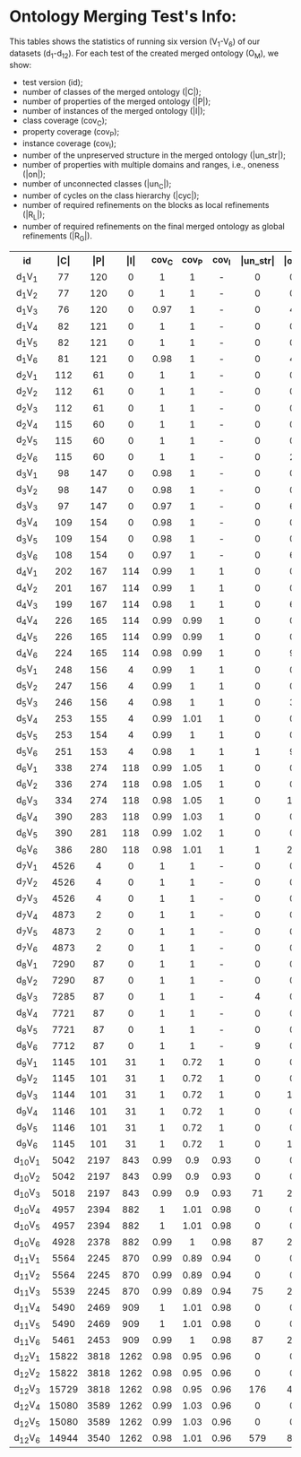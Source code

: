 # Ontology Merging Test's Info:

This tables shows the statistics of running six version (V<sub>1</sub>-V<sub>6</sub>) of our datasets (d<sub>1</sub>-d<sub>12</sub>). For each test of the created merged ontology (O<sub>M</sub>), we show: 
* test version (id); 
* number of classes of the merged ontology (|C|); 
* number of properties of the merged ontology (|P|); 
* number of instances of the merged ontology (|I|); 
* class coverage (cov<sub>C</sub>); 
* property coverage (cov<sub>P</sub>); 
* instance coverage (cov<sub>I</sub>); 
* number of the unpreserved structure in the merged ontology (|un_str|); 
* number of properties with multiple domains and ranges, i.e., oneness (|on|); 
* number of unconnected classes (|un<sub>C</sub>|); 
* number of cycles on the class hierarchy (|cyc|); 
* number of required refinements on the blocks as local refinements (|R<sub>L</sub>|); 
* number of required refinements on the final merged ontology as global refinements  (|R<sub>G</sub>|).


<table align="center">
    <tr align="center">
    <th>id</th>
    <th>|C|</th>
    <th>|P|</th>
    <th>|I|</th>
    <th>cov<sub>C</sub></th>
    <th>cov<sub>P</sub></th>
    <th>cov<sub>I</sub></th>
    <th>|un_str|</th>
    <th>|on|</th>
    <th>|un<sub>C</sub>|</th>
    <th>|cyc|</th>
    <th>R<sub>L</sub></th>
    <th>R<sub>G</sub></th>
  </tr>
      <tr align="center">
    <td align="center">d<sub>1</sub>V<sub>1</sub></td>
    <td align="center">77</td>
    <td align="center">120</td>
    <td align="center">0</td>
    <td align="center">1</td>
    <td align="center">1</td>
    <td align="center">-</td>
    <td align="center">0</td>
    <td align="center">0</td>
    <td align="center">0</td>
    <td align="center">0</td>
    <td align="center">14</td>
    <td align="center">8</td>
  </tr>
  <tr align="center">
    <td align="center">d<sub>1</sub>V<sub>2</sub></td>
    <td align="center">77</td>
    <td align="center">120</td>
    <td align="center">0</td>
    <td align="center">1</td>
    <td align="center">1</td>
    <td align="center">-</td>
    <td align="center">0</td>
    <td align="center">0</td>
    <td align="center">0</td>
    <td align="center">0</td>
    <td align="center">-</td>
    <td align="center">12</td>
  </tr>
  <tr align="center">
    <td align="center">d<sub>1</sub>V<sub>3</sub></td>
    <td align="center">76</td>
    <td align="center">120</td>
    <td align="center">0</td>
    <td align="center">0.97</td>
    <td align="center">1</td>
    <td align="center">-</td>
    <td align="center">0</td>
    <td align="center">4</td>
    <td align="center">6</td>
    <td align="center">1</td>
    <td align="center">-</td>
    <td align="center">0</td>
  </tr>
  <tr align="center">
    <td align="center">d<sub>1</sub>V<sub>4</sub></td>
    <td align="center">82</td>
    <td align="center">121</td>
    <td align="center">0</td>
    <td align="center">1</td>
    <td align="center">1</td>
    <td align="center">-</td>
    <td align="center">0</td>
    <td align="center">0</td>
    <td align="center">0</td>
    <td align="center">0</td>
    <td align="center">8</td>
    <td align="center">12</td>
  </tr>
  <tr align="center">
    <td align="center">d<sub>1</sub>V<sub>5</sub></td>
    <td align="center">82</td>
    <td align="center">121</td>
    <td align="center">0</td>
    <td align="center">1</td>
    <td align="center">1</td>
    <td align="center">-</td>
    <td align="center">0</td>
    <td align="center">0</td>
    <td align="center">0</td>
    <td align="center">0</td>
    <td align="center">-</td>
    <td align="center">13</td>
  </tr>
  <tr align="center">
    <td align="center">d<sub>1</sub>V<sub>6</sub></td>
    <td align="center">81</td>
    <td align="center">121</td>
    <td align="center">0</td>
    <td align="center">0.98</td>
    <td align="center">1</td>
    <td align="center">-</td>
    <td align="center">0</td>
    <td align="center">4</td>
    <td align="center">8</td>
    <td align="center">0</td>
    <td align="center">-</td>
    <td align="center">0</td>
  </tr>
  <tr align="center">
    <td align="center">d<sub>2</sub>V<sub>1</sub></td>
    <td align="center">112</td>
    <td align="center">61</td>
    <td align="center">0</td>
    <td align="center">1</td>
    <td align="center">1</td>
    <td align="center">-</td>
    <td align="center">0</td>
    <td align="center">0</td>
    <td align="center">0</td>
    <td align="center">0</td>
    <td align="center">17</td>
    <td align="center">1</td>
  </tr>
  <tr align="center">
    <td align="center">d<sub>2</sub>V<sub>2</sub></td>
    <td align="center">112</td>
    <td align="center">61</td>
    <td align="center">0</td>
    <td align="center">1</td>
    <td align="center">1</td>
    <td align="center">-</td>
    <td align="center">0</td>
    <td align="center">0</td>
    <td align="center">0</td>
    <td align="center">0</td>
    <td align="center">-</td>
    <td align="center">1</td>
  </tr>
  <tr align="center">
    <td align="center">d<sub>2</sub>V<sub>3</sub></td>
    <td align="center">112</td>
    <td align="center">61</td>
    <td align="center">0</td>
    <td align="center">1</td>
    <td align="center">1</td>
    <td align="center">-</td>
    <td align="center">0</td>
    <td align="center">0</td>
    <td align="center">1</td>
    <td align="center">0</td>
    <td align="center">-</td>
    <td align="center">0</td>
  </tr>
  <tr align="center">
    <td align="center">d<sub>2</sub>V<sub>4</sub></td>
    <td align="center">115</td>
    <td align="center">60</td>
    <td align="center">0</td>
    <td align="center">1</td>
    <td align="center">1</td>
    <td align="center">-</td>
    <td align="center">0</td>
    <td align="center">0</td>
    <td align="center">0</td>
    <td align="center">0</td>
    <td align="center">18</td>
    <td align="center">3</td>
  </tr>
  <tr align="center">
    <td align="center">d<sub>2</sub>V<sub>5</sub></td>
    <td align="center">115</td>
    <td align="center">60</td>
    <td align="center">0</td>
    <td align="center">1</td>
    <td align="center">1</td>
    <td align="center">-</td>
    <td align="center">0</td>
    <td align="center">0</td>
    <td align="center">0</td>
    <td align="center">0</td>
    <td align="center">-</td>
    <td align="center">4</td>
  </tr>
  <tr align="center">
    <td align="center">d<sub>2</sub>V<sub>6</sub></td>
    <td align="center">115</td>
    <td align="center">60</td>
    <td align="center">0</td>
    <td align="center">1</td>
    <td align="center">1</td>
    <td align="center">-</td>
    <td align="center">0</td>
    <td align="center">2</td>
    <td align="center">2</td>
    <td align="center">0</td>
    <td align="center">-</td>
    <td align="center">0</td>
  </tr>
  <tr align="center">
    <td align="center">d<sub>3</sub>V<sub>1</sub></td>
    <td align="center">98</td>
    <td align="center">147</td>
    <td align="center">0</td>
    <td align="center">0.98</td>
    <td align="center">1</td>
    <td align="center">-</td>
    <td align="center">0</td>
    <td align="center">0</td>
    <td align="center">0</td>
    <td align="center">0</td>
    <td align="center">21</td>
    <td align="center">11</td>
  </tr>
  <tr align="center">
    <td align="center">d<sub>3</sub>V<sub>2</sub></td>
    <td align="center">98</td>
    <td align="center">147</td>
    <td align="center">0</td>
    <td align="center">0.98</td>
    <td align="center">1</td>
    <td align="center">-</td>
    <td align="center">0</td>
    <td align="center">0</td>
    <td align="center">0</td>
    <td align="center">0</td>
    <td align="center">-</td>
    <td align="center">16</td>
  </tr>
  <tr align="center">
    <td align="center">d<sub>3</sub>V<sub>3</sub></td>
    <td align="center">97</td>
    <td align="center">147</td>
    <td align="center">0</td>
    <td align="center">0.97</td>
    <td align="center">1</td>
    <td align="center">-</td>
    <td align="center">0</td>
    <td align="center">6</td>
    <td align="center">7</td>
    <td align="center">1</td>
    <td align="center">-</td>
    <td align="center">0</td>
  </tr>
  <tr align="center">
    <td align="center">d<sub>3</sub>V<sub>4</sub></td>
    <td align="center">109</td>
    <td align="center">154</td>
    <td align="center">0</td>
    <td align="center">0.98</td>
    <td align="center">1</td>
    <td align="center">-</td>
    <td align="center">0</td>
    <td align="center">0</td>
    <td align="center">0</td>
    <td align="center">0</td>
    <td align="center">14</td>
    <td align="center">15</td>
  </tr>
  <tr align="center">
    <td align="center">d<sub>3</sub>V<sub>5</sub></td>
    <td align="center">109</td>
    <td align="center">154</td>
    <td align="center">0</td>
    <td align="center">0.98</td>
    <td align="center">1</td>
    <td align="center">-</td>
    <td align="center">0</td>
    <td align="center">0</td>
    <td align="center">0</td>
    <td align="center">0</td>
    <td align="center">-</td>
    <td align="center">17</td>
  </tr>
  <tr align="center">
    <td align="center">d<sub>3</sub>V<sub>6</sub></td>
    <td align="center">108</td>
    <td align="center">154</td>
    <td align="center">0</td>
    <td align="center">0.97</td>
    <td align="center">1</td>
    <td align="center">-</td>
    <td align="center">0</td>
    <td align="center">6</td>
    <td align="center">9</td>
    <td align="center">0</td>
    <td align="center">-</td>
    <td align="center">0</td>
  </tr>
  <tr align="center">
    <td align="center">d<sub>4</sub>V<sub>1</sub></td>
    <td align="center">202</td>
    <td align="center">167</td>
    <td align="center">114</td>
    <td align="center">0.99</td>
    <td align="center">1</td>
    <td align="center">1</td>
    <td align="center">0</td>
    <td align="center">0</td>
    <td align="center">0</td>
    <td align="center">0</td>
    <td align="center">30</td>
    <td align="center">12</td>
  </tr>
  <tr align="center">
    <td align="center">d<sub>4</sub>V<sub>2</sub></td>
    <td align="center">201</td>
    <td align="center">167</td>
    <td align="center">114</td>
    <td align="center">0.99</td>
    <td align="center">1</td>
    <td align="center">1</td>
    <td align="center">0</td>
    <td align="center">0</td>
    <td align="center">0</td>
    <td align="center">0</td>
    <td align="center">-</td>
    <td align="center">18</td>
  </tr>
  <tr align="center">
    <td align="center">d<sub>4</sub>V<sub>3</sub></td>
    <td align="center">199</td>
    <td align="center">167</td>
    <td align="center">114</td>
    <td align="center">0.98</td>
    <td align="center">1</td>
    <td align="center">1</td>
    <td align="center">0</td>
    <td align="center">6</td>
    <td align="center">8</td>
    <td align="center">1</td>
    <td align="center">-</td>
    <td align="center">0</td>
  </tr>
  <tr align="center">
    <td align="center">d<sub>4</sub>V<sub>4</sub></td>
    <td align="center">226</td>
    <td align="center">165</td>
    <td align="center">114</td>
    <td align="center">0.99</td>
    <td align="center">0.99</td>
    <td align="center">1</td>
    <td align="center">0</td>
    <td align="center">0</td>
    <td align="center">0</td>
    <td align="center">0</td>
    <td align="center">26</td>
    <td align="center">18</td>
  </tr>
  <tr align="center">
    <td align="center">d<sub>4</sub>V<sub>5</sub></td>
    <td align="center">226</td>
    <td align="center">165</td>
    <td align="center">114</td>
    <td align="center">0.99</td>
    <td align="center">0.99</td>
    <td align="center">1</td>
    <td align="center">0</td>
    <td align="center">0</td>
    <td align="center">0</td>
    <td align="center">0</td>
    <td align="center">-</td>
    <td align="center">21</td>
  </tr>
  <tr align="center">
    <td align="center">d<sub>4</sub>V<sub>6</sub></td>
    <td align="center">224</td>
    <td align="center">165</td>
    <td align="center">114</td>
    <td align="center">0.98</td>
    <td align="center">0.99</td>
    <td align="center">1</td>
    <td align="center">0</td>
    <td align="center">9</td>
    <td align="center">9</td>
    <td align="center">0</td>
    <td align="center">-</td>
    <td align="center">0</td>
  </tr>
  <tr align="center">
    <td align="center">d<sub>5</sub>V<sub>1</sub></td>
    <td align="center">248</td>
    <td align="center">156</td>
    <td align="center">4</td>
    <td align="center">0.99</td>
    <td align="center">1</td>
    <td align="center">1</td>
    <td align="center">0</td>
    <td align="center">0</td>
    <td align="center">0</td>
    <td align="center">0</td>
    <td align="center">61</td>
    <td align="center">7</td>
  </tr>
  <tr align="center">
    <td align="center">d<sub>5</sub>V<sub>2</sub></td>
    <td align="center">247</td>
    <td align="center">156</td>
    <td align="center">4</td>
    <td align="center">0.99</td>
    <td align="center">1</td>
    <td align="center">1</td>
    <td align="center">0</td>
    <td align="center">0</td>
    <td align="center">0</td>
    <td align="center">0</td>
    <td align="center">-</td>
    <td align="center">9</td>
  </tr>
  <tr align="center">
    <td align="center">d<sub>5</sub>V<sub>3</sub></td>
    <td align="center">246</td>
    <td align="center">156</td>
    <td align="center">4</td>
    <td align="center">0.98</td>
    <td align="center">1</td>
    <td align="center">1</td>
    <td align="center">0</td>
    <td align="center">3</td>
    <td align="center">5</td>
    <td align="center">0</td>
    <td align="center">-</td>
    <td align="center">0</td>
  </tr>
  <tr align="center">
    <td align="center">d<sub>5</sub>V<sub>4</sub></td>
    <td align="center">253</td>
    <td align="center">155</td>
    <td align="center">4</td>
    <td align="center">0.99</td>
    <td align="center">1.01</td>
    <td align="center">1</td>
    <td align="center">0</td>
    <td align="center">0</td>
    <td align="center">0</td>
    <td align="center">0</td>
    <td align="center">64</td>
    <td align="center">13</td>
  </tr>
  <tr align="center">
    <td align="center">d<sub>5</sub>V<sub>5</sub></td>
    <td align="center">253</td>
    <td align="center">154</td>
    <td align="center">4</td>
    <td align="center">0.99</td>
    <td align="center">1</td>
    <td align="center">1</td>
    <td align="center">0</td>
    <td align="center">0</td>
    <td align="center">0</td>
    <td align="center">0</td>
    <td align="center">-</td>
    <td align="center">17</td>
  </tr>
  <tr align="center">
    <td align="center">d<sub>5</sub>V<sub>6</sub></td>
    <td align="center">251</td>
    <td align="center">153</td>
    <td align="center">4</td>
    <td align="center">0.98</td>
    <td align="center">1</td>
    <td align="center">1</td>
    <td align="center">1</td>
    <td align="center">9</td>
    <td align="center">5</td>
    <td align="center">0</td>
    <td align="center">-</td>
    <td align="center">0</td>
  </tr>
  <tr align="center">
    <td align="center">d<sub>6</sub>V<sub>1</sub></td>
    <td align="center">338</td>
    <td align="center">274</td>
    <td align="center">118</td>
    <td align="center">0.99</td>
    <td align="center">1.05</td>
    <td align="center">1</td>
    <td align="center">0</td>
    <td align="center">0</td>
    <td align="center">0</td>
    <td align="center">0</td>
    <td align="center">71</td>
    <td align="center">21</td>
  </tr>
  <tr align="center">
    <td align="center">d<sub>6</sub>V<sub>2</sub></td>
    <td align="center">336</td>
    <td align="center">274</td>
    <td align="center">118</td>
    <td align="center">0.98</td>
    <td align="center">1.05</td>
    <td align="center">1</td>
    <td align="center">0</td>
    <td align="center">0</td>
    <td align="center">0</td>
    <td align="center">0</td>
    <td align="center">-</td>
    <td align="center">29</td>
  </tr>
  <tr align="center">
    <td align="center">d<sub>6</sub>V<sub>3</sub></td>
    <td align="center">334</td>
    <td align="center">274</td>
    <td align="center">118</td>
    <td align="center">0.98</td>
    <td align="center">1.05</td>
    <td align="center">1</td>
    <td align="center">0</td>
    <td align="center">14</td>
    <td align="center">8</td>
    <td align="center">4</td>
    <td align="center">-</td>
    <td align="center">0</td>
  </tr>
  <tr align="center">
    <td align="center">d<sub>6</sub>V<sub>4</sub></td>
    <td align="center">390</td>
    <td align="center">283</td>
    <td align="center">118</td>
    <td align="center">0.99</td>
    <td align="center">1.03</td>
    <td align="center">1</td>
    <td align="center">0</td>
    <td align="center">0</td>
    <td align="center">0</td>
    <td align="center">0</td>
    <td align="center">96</td>
    <td align="center">34</td>
  </tr>
  <tr align="center">
    <td align="center">d<sub>6</sub>V<sub>5</sub></td>
    <td align="center">390</td>
    <td align="center">281</td>
    <td align="center">118</td>
    <td align="center">0.99</td>
    <td align="center">1.02</td>
    <td align="center">1</td>
    <td align="center">0</td>
    <td align="center">0</td>
    <td align="center">0</td>
    <td align="center">0</td>
    <td align="center">-</td>
    <td align="center">41</td>
  </tr>
  <tr align="center">
    <td align="center">d<sub>6</sub>V<sub>6</sub></td>
    <td align="center">386</td>
    <td align="center">280</td>
    <td align="center">118</td>
    <td align="center">0.98</td>
    <td align="center">1.01</td>
    <td align="center">1</td>
    <td align="center">1</td>
    <td align="center">24</td>
    <td align="center">11</td>
    <td align="center">0</td>
    <td align="center">-</td>
    <td align="center">0</td>
  </tr>
  <tr align="center">
    <td align="center">d<sub>7</sub>V<sub>1</sub></td>
    <td align="center">4526</td>
    <td align="center">4</td>
    <td align="center">0</td>
    <td align="center">1</td>
    <td align="center">1</td>
    <td align="center">-</td>
    <td align="center">0</td>
    <td align="center">0</td>
    <td align="center">0</td>
    <td align="center">0</td>
    <td align="center">-</td>
    <td align="center">9</td>
  </tr>
  <tr align="center">
    <td align="center">d<sub>7</sub>V<sub>2</sub></td>
    <td align="center">4526</td>
    <td align="center">4</td>
    <td align="center">0</td>
    <td align="center">1</td>
    <td align="center">1</td>
    <td align="center">-</td>
    <td align="center">0</td>
    <td align="center">0</td>
    <td align="center">0</td>
    <td align="center">0</td>
    <td align="center">-</td>
    <td align="center">9</td>
  </tr>
  <tr align="center">
    <td align="center">d<sub>7</sub>V<sub>3</sub></td>
    <td align="center">4526</td>
    <td align="center">4</td>
    <td align="center">0</td>
    <td align="center">1</td>
    <td align="center">1</td>
    <td align="center">-</td>
    <td align="center">0</td>
    <td align="center">0</td>
    <td align="center">7</td>
    <td align="center">2</td>
    <td align="center">-</td>
    <td align="center">0</td>
  </tr>
  <tr align="center">
    <td align="center">d<sub>7</sub>V<sub>4</sub></td>
    <td align="center">4873</td>
    <td align="center">2</td>
    <td align="center">0</td>
    <td align="center">1</td>
    <td align="center">1</td>
    <td align="center">-</td>
    <td align="center">0</td>
    <td align="center">0</td>
    <td align="center">0</td>
    <td align="center">0</td>
    <td align="center">-</td>
    <td align="center">7</td>
  </tr>
  <tr align="center">
    <td align="center">d<sub>7</sub>V<sub>5</sub></td>
    <td align="center">4873</td>
    <td align="center">2</td>
    <td align="center">0</td>
    <td align="center">1</td>
    <td align="center">1</td>
    <td align="center">-</td>
    <td align="center">0</td>
    <td align="center">0</td>
    <td align="center">0</td>
    <td align="center">0</td>
    <td align="center">-</td>
    <td align="center">7</td>
  </tr>
  <tr align="center">
    <td align="center">d<sub>7</sub>V<sub>6</sub></td>
    <td align="center">4873</td>
    <td align="center">2</td>
    <td align="center">0</td>
    <td align="center">1</td>
    <td align="center">1</td>
    <td align="center">-</td>
    <td align="center">0</td>
    <td align="center">0</td>
    <td align="center">7</td>
    <td align="center">0</td>
    <td align="center">-</td>
    <td align="center">0</td>
  </tr>
  <tr align="center">
    <td align="center">d<sub>8</sub>V<sub>1</sub></td>
    <td align="center">7290</td>
    <td align="center">87</td>
    <td align="center">0</td>
    <td align="center">1</td>
    <td align="center">1</td>
    <td align="center">-</td>
    <td align="center">0</td>
    <td align="center">0</td>
    <td align="center">0</td>
    <td align="center">0</td>
    <td align="center">-</td>
    <td align="center">1949</td>
  </tr>
  <tr align="center">
    <td align="center">d<sub>8</sub>V<sub>2</sub></td>
    <td align="center">7290</td>
    <td align="center">87</td>
    <td align="center">0</td>
    <td align="center">1</td>
    <td align="center">1</td>
    <td align="center">-</td>
    <td align="center">0</td>
    <td align="center">0</td>
    <td align="center">0</td>
    <td align="center">0</td>
    <td align="center">-</td>
    <td align="center">1949</td>
  </tr>
  <tr align="center">
    <td align="center">d<sub>8</sub>V<sub>3</sub></td>
    <td align="center">7285</td>
    <td align="center">87</td>
    <td align="center">0</td>
    <td align="center">1</td>
    <td align="center">1</td>
    <td align="center">-</td>
    <td align="center">4</td>
    <td align="center">0</td>
    <td align="center">1916</td>
    <td align="center">29</td>
    <td align="center">-</td>
    <td align="center">0</td>
  </tr>
  <tr align="center">
    <td align="center">d<sub>8</sub>V<sub>4</sub></td>
    <td align="center">7721</td>
    <td align="center">87</td>
    <td align="center">0</td>
    <td align="center">1</td>
    <td align="center">1</td>
    <td align="center">-</td>
    <td align="center">0</td>
    <td align="center">0</td>
    <td align="center">0</td>
    <td align="center">0</td>
    <td align="center">-</td>
    <td align="center">1925</td>
  </tr>
  <tr align="center">
    <td align="center">d<sub>8</sub>V<sub>5</sub></td>
    <td align="center">7721</td>
    <td align="center">87</td>
    <td align="center">0</td>
    <td align="center">1</td>
    <td align="center">1</td>
    <td align="center">-</td>
    <td align="center">0</td>
    <td align="center">0</td>
    <td align="center">0</td>
    <td align="center">0</td>
    <td align="center">-</td>
    <td align="center">1925</td>
  </tr>
  <tr align="center">
    <td align="center">d<sub>8</sub>V<sub>6</sub></td>
    <td align="center">7712</td>
    <td align="center">87</td>
    <td align="center">0</td>
    <td align="center">1</td>
    <td align="center">1</td>
    <td align="center">-</td>
    <td align="center">9</td>
    <td align="center">0</td>
    <td align="center">1916</td>
    <td align="center">0</td>
    <td align="center">-</td>
    <td align="center">0</td>
  </tr>
  <tr align="center">
    <td align="center">d<sub>9</sub>V<sub>1</sub></td>
    <td align="center">1145</td>
    <td align="center">101</td>
    <td align="center">31</td>
    <td align="center">1</td>
    <td align="center">0.72</td>
    <td align="center">1</td>
    <td align="center">0</td>
    <td align="center">0</td>
    <td align="center">0</td>
    <td align="center">0</td>
    <td align="center">8</td>
    <td align="center">17</td>
  </tr>
  <tr align="center">
    <td align="center">d<sub>9</sub>V<sub>2</td>
    <td align="center">1145</td>
    <td align="center">101</td>
    <td align="center">31</td>
    <td align="center">1</td>
    <td align="center">0.72</td>
    <td align="center">1</td>
    <td align="center">0</td>
    <td align="center">0</td>
    <td align="center">0</td>
    <td align="center">0</td>
    <td align="center">-</td>
    <td align="center">17</td>
  </tr>
  <tr align="center">
    <td align="center">d<sub>9</sub>V<sub>3</sub></td>
    <td align="center">1144</td>
    <td align="center">101</td>
    <td align="center">31</td>
    <td align="center">1</td>
    <td align="center">0.72</td>
    <td align="center">1</td>
    <td align="center">0</td>
    <td align="center">14</td>
    <td align="center">2</td>
    <td align="center">0</td>
    <td align="center">-</td>
    <td align="center">0</td>
  </tr>
  <tr align="center">
    <td align="center">d<sub>9</sub>V<sub>4</sub></td>
    <td align="center">1146</td>
    <td align="center">101</td>
    <td align="center">31</td>
    <td align="center">1</td>
    <td align="center">0.72</td>
    <td align="center">1</td>
    <td align="center">0</td>
    <td align="center">0</td>
    <td align="center">0</td>
    <td align="center">0</td>
    <td align="center">0</td>
    <td align="center">17</td>
  </tr>
  <tr align="center">
    <td align="center">d<sub>9</sub>V<sub>5</sub></td>
    <td align="center">1146</td>
    <td align="center">101</td>
    <td align="center">31</td>
    <td align="center">1</td>
    <td align="center">0.72</td>
    <td align="center">1</td>
    <td align="center">0</td>
    <td align="center">0</td>
    <td align="center">0</td>
    <td align="center">0</td>
    <td align="center">-</td>
    <td align="center">17</td>
  </tr>
  <tr align="center">
    <td align="center">d<sub>9</sub>V<sub>6</sub></td>
    <td align="center">1145</td>
    <td align="center">101</td>
    <td align="center">31</td>
    <td align="center">1</td>
    <td align="center">0.72</td>
    <td align="center">1</td>
    <td align="center">0</td>
    <td align="center">14</td>
    <td align="center">2</td>
    <td align="center">0</td>
    <td align="center">-</td>
    <td align="center">0</td>
  </tr>
  <tr align="center">
    <td align="center">d<sub>10</sub>V<sub>1</sub></td>
    <td align="center">5042</td>
    <td align="center">2197</td>
    <td align="center">843</td>
    <td align="center">0.99</td>
    <td align="center">0.9</td>
    <td align="center">0.93</td>
    <td align="center">0</td>
    <td align="center">0</td>
    <td align="center">0</td>
    <td align="center">0</td>
    <td align="center">41</td>
    <td align="center">106</td>
  </tr>
  <tr align="center">
    <td align="center">d<sub>10</sub>V<sub>2</sub></td>
    <td align="center">5042</td>
    <td align="center">2197</td>
    <td align="center">843</td>
    <td align="center">0.99</td>
    <td align="center">0.9</td>
    <td align="center">0.93</td>
    <td align="center">0</td>
    <td align="center">0</td>
    <td align="center">0</td>
    <td align="center">0</td>
    <td align="center">-</td>
    <td align="center">116</td>
  </tr>
  <tr align="center">
    <td align="center">d<sub>10</sub>V<sub>3</sub></td>
    <td align="center">5018</td>
    <td align="center">2197</td>
    <td align="center">843</td>
    <td align="center">0.99</td>
    <td align="center">0.9</td>
    <td align="center">0.93</td>
    <td align="center">71</td>
    <td align="center">21</td>
    <td align="center">5</td>
    <td align="center">2</td>
    <td align="center">-</td>
    <td align="center">0</td>
  </tr>
  <tr align="center">
    <td align="center">d<sub>10</sub>V<sub>4</sub></td>
    <td align="center">4957</td>
    <td align="center">2394</td>
    <td align="center">882</td>
    <td align="center">1</td>
    <td align="center">1.01</td>
    <td align="center">0.98</td>
    <td align="center">0</td>
    <td align="center">0</td>
    <td align="center">0</td>
    <td align="center">0</td>
    <td align="center">-</td>
    <td align="center">143</td>
  </tr>
  <tr align="center">
    <td align="center">d<sub>10</sub>V<sub>5</td>
    <td align="center">4957</td>
    <td align="center">2394</td>
    <td align="center">882</td>
    <td align="center">1</td>
    <td align="center">1.01</td>
    <td align="center">0.98</td>
    <td align="center">0</td>
    <td align="center">0</td>
    <td align="center">0</td>
    <td align="center">0</td>
    <td align="center">-</td>
    <td align="center">143</td>
  </tr>
  <tr align="center">
    <td align="center">d<sub>10</sub>V<sub>6</sub></td>
    <td align="center">4928</td>
    <td align="center">2378</td>
    <td align="center">882</td>
    <td align="center">0.99</td>
    <td align="center">1</td>
    <td align="center">0.98</td>
    <td align="center">87</td>
    <td align="center">22</td>
    <td align="center">7</td>
    <td align="center">3</td>
    <td align="center">-</td>
    <td align="center">0</td>
  </tr>
  <tr align="center">
    <td align="center">d<sub>11</sub>V<sub>1</sub></td>
    <td align="center">5564</td>
    <td align="center">2245</td>
    <td align="center">870</td>
    <td align="center">0.99</td>
    <td align="center">0.89</td>
    <td align="center">0.94</td>
    <td align="center">0</td>
    <td align="center">0</td>
    <td align="center">0</td>
    <td align="center">0</td>
    <td align="center">40</td>
    <td align="center">110</td>
  </tr>
  <tr align="center">
    <td align="center">d<sub>11</sub>V<sub>2</sub></td>
    <td align="center">5564</td>
    <td align="center">2245</td>
    <td align="center">870</td>
    <td align="center">0.99</td>
    <td align="center">0.89</td>
    <td align="center">0.94</td>
    <td align="center">0</td>
    <td align="center">0</td>
    <td align="center">0</td>
    <td align="center">0</td>
    <td align="center">-</td>
    <td align="center">120</td>
  </tr>
  <tr align="center">
    <td align="center">d<sub>11</sub>V<sub>3</sub></td>
    <td align="center">5539</td>
    <td align="center">2245</td>
    <td align="center">870</td>
    <td align="center">0.99</td>
    <td align="center">0.89</td>
    <td align="center">0.94</td>
    <td align="center">75</td>
    <td align="center">21</td>
    <td align="center">5</td>
    <td align="center">2</td>
    <td align="center">-</td>
    <td align="center">0</td>
  </tr>
  <tr align="center">
    <td align="center">d<sub>11</sub>V<sub>4</sub></td>
    <td align="center">5490</td>
    <td align="center">2469</td>
    <td align="center">909</td>
    <td align="center">1</td>
    <td align="center">1.01</td>
    <td align="center">0.98</td>
    <td align="center">0</td>
    <td align="center">0</td>
    <td align="center">0</td>
    <td align="center">0</td>
    <td align="center">-</td>
    <td align="center">143</td>
  </tr>
  <tr align="center">
    <td align="center">d<sub>11</sub>V<sub>5</sub></td>
    <td align="center">5490</td>
    <td align="center">2469</td>
    <td align="center">909</td>
    <td align="center">1</td>
    <td align="center">1.01</td>
    <td align="center">0.98</td>
    <td align="center">0</td>
    <td align="center">0</td>
    <td align="center">0</td>
    <td align="center">0</td>
    <td align="center">-</td>
    <td align="center">143</td>
  </tr>
  <tr align="center">
    <td align="center">d<sub>11</sub>V<sub>6</sub></td>
    <td align="center">5461</td>
    <td align="center">2453</td>
    <td align="center">909</td>
    <td align="center">0.99</td>
    <td align="center">1</td>
    <td align="center">0.98</td>
    <td align="center">87</td>
    <td align="center">22</td>
    <td align="center">7</td>
    <td align="center">3</td>
    <td align="center">-</td>
    <td align="center">0</td>
  </tr>
  <tr align="center">
    <td align="center">d<sub>12</sub>V<sub>1</sub></td>
    <td align="center">15822</td>
    <td align="center">3818</td>
    <td align="center">1262</td>
    <td align="center">0.98</td>
    <td align="center">0.95</td>
    <td align="center">0.96</td>
    <td align="center">0</td>
    <td align="center">0</td>
    <td align="center">0</td>
    <td align="center">0</td>
    <td align="center">-</td>
    <td align="center">524</td>
  </tr>
  <tr align="center">
    <td align="center">d<sub>12</sub>V<sub>2</sub></td>
    <td align="center">15822</td>
    <td align="center">3818</td>
    <td align="center">1262</td>
    <td align="center">0.98</td>
    <td align="center">0.95</td>
    <td align="center">0.96</td>
    <td align="center">0</td>
    <td align="center">0</td>
    <td align="center">0</td>
    <td align="center">0</td>
    <td align="center">-</td>
    <td align="center">524</td>
  </tr>
  <tr align="center">
    <td align="center">d<sub>12</sub>V<sub>3</sub></td>
    <td align="center">15729</td>
    <td align="center">3818</td>
    <td align="center">1262</td>
    <td align="center">0.98</td>
    <td align="center">0.95</td>
    <td align="center">0.96</td>
    <td align="center">176</td>
    <td align="center">44</td>
    <td align="center">252</td>
    <td align="center">4</td>
    <td align="center">-</td>
    <td align="center">0</td>
  </tr>
  <tr align="center">
    <td align="center">d<sub>12</sub>V<sub>4</sub></td>
    <td align="center">15080</td>
    <td align="center">3589</td>
    <td align="center">1262</td>
    <td align="center">0.99</td>
    <td align="center">1.03</td>
    <td align="center">0.96</td>
    <td align="center">0</td>
    <td align="center">0</td>
    <td align="center">0</td>
    <td align="center">0</td>
    <td align="center">-</td>
    <td align="center">977</td>
  </tr>
  <tr align="center">
    <td align="center">d<sub>12</sub>V<sub>5</sub></td>
    <td align="center">15080</td>
    <td align="center">3589</td>
    <td align="center">1262</td>
    <td align="center">0.99</td>
    <td align="center">1.03</td>
    <td align="center">0.96</td>
    <td align="center">0</td>
    <td align="center">0</td>
    <td align="center">0</td>
    <td align="center">0</td>
    <td align="center">-</td>
    <td align="center">977</td>
  </tr>
  <tr align="center">
    <td align="center">d<sub>12</sub>V<sub>6</sub></td>
    <td align="center">14944</td>
    <td align="center">3540</td>
    <td align="center">1262</td>
    <td align="center">0.98</td>
    <td align="center">1.01</td>
    <td align="center">0.96</td>
    <td align="center">579</td>
    <td align="center">85</td>
    <td align="center">229</td>
    <td align="center">13</td>
    <td align="center">-</td>
    <td align="center">0</td>
  </tr>
</table>
